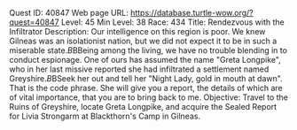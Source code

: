 Quest ID: 40847
Web page URL: https://database.turtle-wow.org/?quest=40847
Level: 45
Min Level: 38
Race: 434
Title: Rendezvous with the Infiltrator
Description: Our intelligence on this region is poor. We knew Gilneas was an isolationist nation, but we did not expect it to be in such a miserable state.$B$BBeing among the living, we have no trouble blending in to conduct espionage. One of ours has assumed the name "Greta Longpike", who in her last missive reported she had infiltrated a settlement named Greyshire.$B$BSeek her out and tell her "Night Lady, gold in mouth at dawn". That is the code phrase. She will give you a report, the details of which are of vital importance, that you are to bring back to me.
Objective: Travel to the Ruins of Greyshire, locate Greta Longpike, and acquire the Sealed Report for Livia Strongarm at Blackthorn's Camp in Gilneas.
